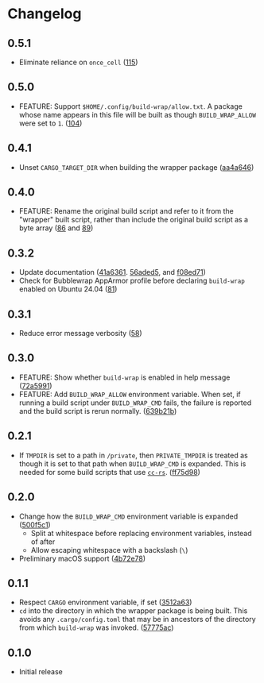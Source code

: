 # Changelog

## 0.5.1

- Eliminate reliance on `once_cell` ([115](https://github.com/trailofbits/build-wrap/pull/115))

## 0.5.0

- FEATURE: Support `$HOME/.config/build-wrap/allow.txt`. A package whose name appears in this file will be built as though `BUILD_WRAP_ALLOW` were set to `1`. ([104](https://github.com/trailofbits/build-wrap/pull/104))

## 0.4.1

- Unset `CARGO_TARGET_DIR` when building the wrapper package ([aa4a646](https://github.com/trailofbits/build-wrap/commit/aa4a646d8eee4e209140f12fe47554f5c3e913a8))

## 0.4.0

- FEATURE: Rename the original build script and refer to it from the "wrapper" built script, rather than include the original build script as a byte array ([86](https://github.com/trailofbits/build-wrap/pull/86) and [89](https://github.com/trailofbits/build-wrap/pull/89))

## 0.3.2

- Update documentation ([41a6361](https://github.com/trailofbits/build-wrap/commit/41a6361466840db58c3853992ff0826d230040bc). [56aded5](https://github.com/trailofbits/build-wrap/commit/56aded59a8630bacfe8298bee759b459948fa374), and [f08ed71](https://github.com/trailofbits/build-wrap/commit/f08ed71f1f5c8857a4733196a2a0a692d7091ceb))
- Check for Bubblewrap AppArmor profile before declaring `build-wrap` enabled on Ubuntu 24.04 ([81](https://github.com/trailofbits/build-wrap/pull/81))

## 0.3.1

- Reduce error message verbosity ([58](https://github.com/trailofbits/build-wrap/pull/58))

## 0.3.0

- FEATURE: Show whether `build-wrap` is enabled in help message ([72a5991](https://github.com/trailofbits/build-wrap/commit/72a5991c7cdc55250f78692598cc9ff48e23d338))
- FEATURE: Add `BUILD_WRAP_ALLOW` environment variable. When set, if running a build script under `BUILD_WRAP_CMD` fails, the failure is reported and the build script is rerun normally. ([639b21b](https://github.com/trailofbits/build-wrap/commit/639b21b5fe1711967c969ba9ffd6afabe0ffa44d))

## 0.2.1

- If `TMPDIR` is set to a path in `/private`, then `PRIVATE_TMPDIR` is treated as though it is set to that path when `BUILD_WRAP_CMD` is expanded. This is needed for some build scripts that use [`cc-rs`](https://github.com/rust-lang/cc-rs). ([ff75d98](https://github.com/trailofbits/build-wrap/commit/ff75d98b2ea9ad63d8361e94c13ec0e6678d22e5))

## 0.2.0

- Change how the `BUILD_WRAP_CMD` environment variable is expanded ([500f5c1](https://github.com/trailofbits/build-wrap/commit/500f5c1f127697bfbe683e0278f6dd8be32e0bb5))
  - Split at whitespace before replacing environment variables, instead of after
  - Allow escaping whitespace with a backslash (`\`)
- Preliminary macOS support ([4b72e78](https://github.com/trailofbits/build-wrap/commit/4b72e784656e4eb31a3937ebc3d2ccc2a25123e9))

## 0.1.1

- Respect `CARGO` environment variable, if set ([3512a63](https://github.com/trailofbits/build-wrap/commit/3512a636868e1e871ce4544f5bd425fbcf88b444))
- `cd` into the directory in which the wrapper package is being built. This avoids any `.cargo/config.toml` that may be in ancestors of the directory from which `build-wrap` was invoked. ([57775ac](https://github.com/trailofbits/build-wrap/commit/57775acff06ab59eccf78e17c819f960954fc9b0))

## 0.1.0

- Initial release
